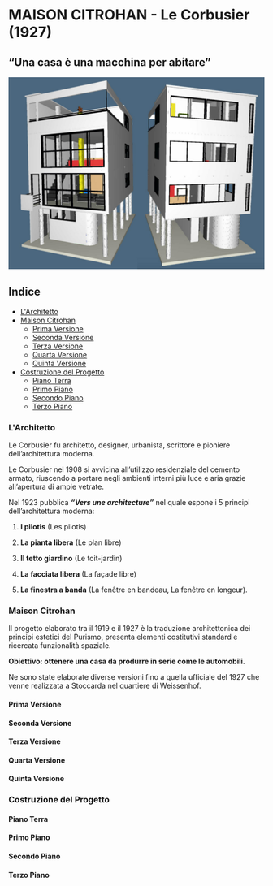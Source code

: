 # MAISON CITROHAN - Le Corbusier (1927)

## “Una casa è una macchina per abitare”

![Maison Citrohan](https://github.com/Veronicach30/projects-2016/blob/master/506920/COLLAGE.jpg)

## Indice
  - [L'Architetto](https://github.com/Veronicach30/projects-2016/blob/master/506920/README.md#larchitetto)
  - [Maison Citrohan](https://github.com/Veronicach30/projects-2016/blob/master/506920/README.md#maison-citrohan)
    -  [Prima Versione](https://github.com/Veronicach30/projects-2016/blob/master/506920/README.md#prima-versione)
    -  [Seconda Versione](https://github.com/Veronicach30/projects-2016/blob/master/506920/README.md#seconda-versione)
    -  [Terza Versione](https://github.com/Veronicach30/projects-2016/blob/master/506920/README.md#terza-versione)
    -  [Quarta Versione](https://github.com/Veronicach30/projects-2016/blob/master/506920/README.md#quarta-versione)
    -  [Quinta Versione](https://github.com/Veronicach30/projects-2016/blob/master/506920/README.md#quinta-versione)
  - [Costruzione del Progetto](https://github.com/Veronicach30/projects-2016/blob/master/506920/README.md#costruzione-del-progetto)
    - [Piano Terra](https://github.com/Veronicach30/projects-2016/blob/master/506920/README.md#piano-terra)
    - [Primo Piano](https://github.com/Veronicach30/projects-2016/blob/master/506920/README.md#primo-piano)
    - [Secondo Piano](https://github.com/Veronicach30/projects-2016/blob/master/506920/README.md#secondo-piano)
    - [Terzo Piano](https://github.com/Veronicach30/projects-2016/blob/master/506920/README.md#terzo-piano)

### L'Architetto

Le Corbusier fu architetto, designer, urbanista, scrittore e pioniere dell’architettura moderna.

Le Corbusier nel 1908 si avvicina all’utilizzo residenziale del cemento armato, riuscendo a portare negli ambienti interni più luce e aria grazie all’apertura di ampie vetrate. 

Nel 1923 pubblica _**“Vers une architecture”**_ nel quale espone i 5 principi dell’architettura moderna:

1.	  **I pilotis** (Les pilotis) 

2.	  **La pianta libera** (Le plan libre) 

3.	  **Il tetto giardino** (Le toit-jardin) 

4.	  **La facciata libera** (La façade libre) 

5.	  **La finestra a banda** (La fenêtre en bandeau, La fenêtre en longeur).

### Maison Citrohan

Il progetto elaborato tra il 1919 e il 1927 è la traduzione architettonica dei principi estetici del Purismo, presenta elementi costitutivi standard e ricercata funzionalità spaziale.

**Obiettivo: ottenere una casa da produrre in serie come le automobili.**

Ne sono state elaborate diverse versioni fino a quella ufficiale del 1927 che venne realizzata a Stoccarda nel quartiere di Weissenhof.

#### Prima Versione


#### Seconda Versione
#### Terza Versione
#### Quarta Versione
#### Quinta Versione
### Costruzione del Progetto
#### Piano Terra
#### Primo Piano
#### Secondo Piano
#### Terzo Piano
